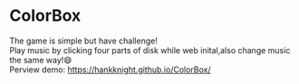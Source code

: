 # ColorBox
The game is simple but have challenge!
<br/>
Play music by clicking four parts of disk while web inital,also change music the same way!:smile: 
<br/>
Perview demo: https://hankknight.github.io/ColorBox/
